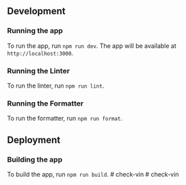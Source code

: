 ## Development

### Running the app

To run the app, run `npm run dev`. The app will be available at `http://localhost:3000`.

### Running the Linter

To run the linter, run `npm run lint`.

### Running the Formatter

To run the formatter, run `npm run format`.

## Deployment

### Building the app

To build the app, run `npm run build`.
#   c h e c k - v i n  
 #   c h e c k - v i n  
 